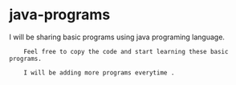 # java-programs
I will be sharing basic programs using java programing language.

        Feel free to copy the code and start learning these basic programs.

        I will be adding more programs everytime .

        
